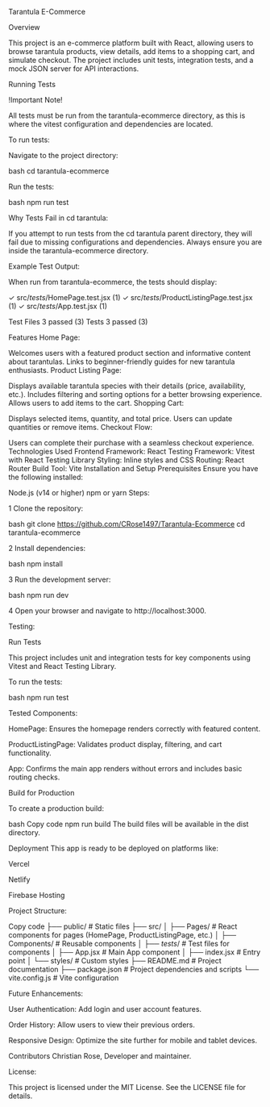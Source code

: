 Tarantula E-Commerce

Overview

This project is an e-commerce platform built with React, allowing users to browse tarantula products, view details, add items to a shopping cart, and simulate checkout. The project includes unit tests, integration tests, and a mock JSON server for API interactions.

Running Tests

!Important Note!

All tests must be run from the tarantula-ecommerce directory, as this is where the vitest configuration and dependencies are located.

To run tests:

Navigate to the project directory:

bash
cd tarantula-ecommerce

Run the tests:

bash
npm run test

Why Tests Fail in cd tarantula:

If you attempt to run tests from the cd tarantula parent directory, they will fail due to missing configurations and dependencies. Always ensure you are inside the tarantula-ecommerce directory.

Example Test Output:

When run from tarantula-ecommerce, the tests should display:

✓ src/_tests_/HomePage.test.jsx (1)
✓ src/_tests_/ProductListingPage.test.jsx (1)
✓ src/_tests_/App.test.jsx (1)

Test Files  3 passed (3)
     Tests  3 passed (3)

Features
Home Page:

Welcomes users with a featured product section and informative content about tarantulas.
Links to beginner-friendly guides for new tarantula enthusiasts.
Product Listing Page:

Displays available tarantula species with their details (price, availability, etc.).
Includes filtering and sorting options for a better browsing experience.
Allows users to add items to the cart.
Shopping Cart:

Displays selected items, quantity, and total price.
Users can update quantities or remove items.
Checkout Flow:

Users can complete their purchase with a seamless checkout experience.
Technologies Used
Frontend Framework: React
Testing Framework: Vitest with React Testing Library
Styling: Inline styles and CSS
Routing: React Router
Build Tool: Vite
Installation and Setup
Prerequisites
Ensure you have the following installed:

Node.js (v14 or higher)
npm or yarn
Steps:

1 Clone the repository:

bash
git clone https://github.com/CRose1497/Tarantula-Ecommerce
cd tarantula-ecommerce

2 Install dependencies:

bash
npm install

3 Run the development server:

bash
npm run dev

4 Open your browser and navigate to http://localhost:3000.

Testing:

Run Tests

This project includes unit and integration tests for key components using Vitest and React Testing Library.

To run the tests:

bash
npm run test

Tested Components:

HomePage: Ensures the homepage renders correctly with featured content.

ProductListingPage: Validates product display, filtering, and cart functionality.

App: Confirms the main app renders without errors and includes basic routing checks.



Build for Production

To create a production build:

bash
Copy code
npm run build
The build files will be available in the dist directory.

Deployment
This app is ready to be deployed on platforms like:

Vercel

Netlify

Firebase Hosting

Project Structure:

Copy code
├── public/             # Static files
├── src/
│   ├── Pages/          # React components for pages (HomePage, ProductListingPage, etc.)
│   ├── Components/     # Reusable components
│   ├── _tests_/        # Test files for components
│   ├── App.jsx         # Main App component
│   ├── index.jsx       # Entry point
│   └── styles/         # Custom styles
├── README.md           # Project documentation
├── package.json        # Project dependencies and scripts
└── vite.config.js      # Vite configuration

Future Enhancements:

User Authentication: Add login and user account features.

Order History: Allow users to view their previous orders.

Responsive Design: Optimize the site further for mobile and tablet devices.

Contributors
Christian Rose,
Developer and maintainer.

License:

This project is licensed under the MIT License. See the LICENSE file for details.

